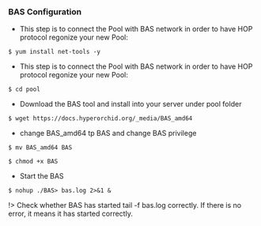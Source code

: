 ### BAS Configuration <!-- {docsify-ignore} -->


+ This step is to connect the Pool with BAS network in order to have HOP protocol regonize your new Pool:

```console
$ yum install net-tools -y
```

+ This step is to connect the Pool with BAS network in order to have HOP protocol regonize your new Pool:

```console
$ cd pool
```

+ Download the BAS tool and install into your server under pool folder

```console
$ wget https://docs.hyperorchid.org/_media/BAS_amd64
```

+ change BAS_amd64 tp BAS and change BAS privilege

```console
$ mv BAS_amd64 BAS
```

```console
$ chmod +x BAS
```

+ Start the BAS

```console
$ nohup ./BAS> bas.log 2>&1 &
```

!> Check whether BAS has started tail -f bas.log correctly. If there is no error, it means it has started correctly.

